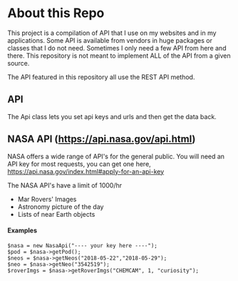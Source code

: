 # About this Repo
This project is a compilation of API that I use on my websites and in my applications. Some API is available from vendors in huge packages or classes that I do not need. Sometimes I only need a few API from here and there. This repository is not meant to implement ALL of the API from a given source.

The API featured in this repository all use the REST API method.

## API
The Api class lets you set api keys and urls and then get the data back.

## NASA API (https://api.nasa.gov/api.html)
NASA offers a wide range of API's for the general public. You will need an API key for most requests, you can get one here, https://api.nasa.gov/index.html#apply-for-an-api-key

The NASA API's have a limit of 1000/hr

* Mar Rovers' Images
* Astronomy picture of the day
* Lists of near Earth objects

#### Examples
```
$nasa = new NasaApi("---- your key here ----");
$pod = $nasa->getPod();
$neos = $nasa->getNeos("2018-05-22","2018-05-29");
$neo = $nasa->getNeo("3542519");
$roverImgs = $nasa->getRoverImgs("CHEMCAM", 1, "curiosity");
```
